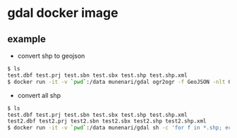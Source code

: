 # gdal docker image

## example

- convert shp to geojson

```bash
$ ls
test.dbf test.prj test.sbn test.sbx test.shp test.shp.xml
$ docker run -it -v `pwd`:/data munenari/gdal ogr2ogr -f GeoJSON -nlt GEOMETRY -t_srs EPSG:4326 test.geojson test.shp
```

- convert all shp

```bash
$ ls
test.dbf test.prj test.sbn test.sbx test.shp test.shp.xml
test2.dbf test2.prj test2.sbn test2.sbx test2.shp test2.shp.xml
$ docker run -it -v `pwd`:/data munenari/gdal sh -c 'for f in *.shp; echo $f; ogr2ogr -f GeoJSON -nlt GEOMETRY -t_srs EPSG:4326 $f.geojson $f; done'
```
